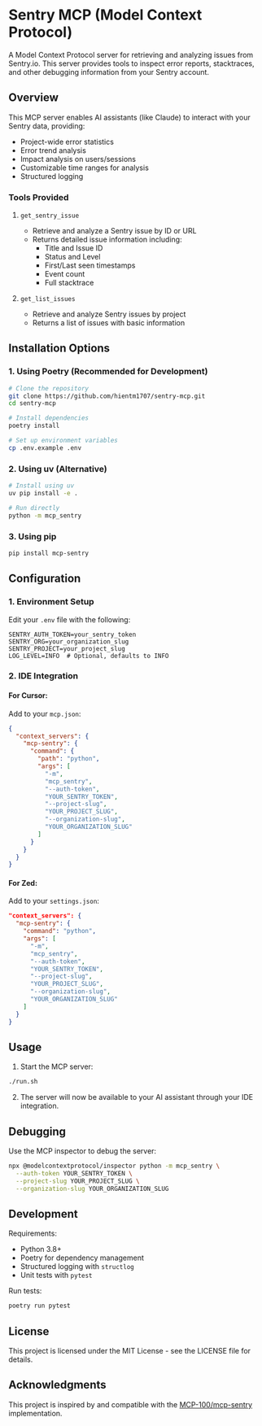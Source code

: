 # Sentry MCP (Model Context Protocol)

A Model Context Protocol server for retrieving and analyzing issues from Sentry.io. This server provides tools to inspect error reports, stacktraces, and other debugging information from your Sentry account.

## Overview

This MCP server enables AI assistants (like Claude) to interact with your Sentry data, providing:
- Project-wide error statistics
- Error trend analysis
- Impact analysis on users/sessions
- Customizable time ranges for analysis
- Structured logging

### Tools Provided

1. `get_sentry_issue`
   * Retrieve and analyze a Sentry issue by ID or URL
   * Returns detailed issue information including:
     - Title and Issue ID
     - Status and Level
     - First/Last seen timestamps
     - Event count
     - Full stacktrace

2. `get_list_issues`
   * Retrieve and analyze Sentry issues by project
   * Returns a list of issues with basic information

## Installation Options

### 1. Using Poetry (Recommended for Development)

```bash
# Clone the repository
git clone https://github.com/hientm1707/sentry-mcp.git
cd sentry-mcp

# Install dependencies
poetry install

# Set up environment variables
cp .env.example .env
```

### 2. Using uv (Alternative)

```bash
# Install using uv
uv pip install -e .

# Run directly
python -m mcp_sentry
```

### 3. Using pip

```bash
pip install mcp-sentry
```

## Configuration

### 1. Environment Setup

Edit your `.env` file with the following:
```env
SENTRY_AUTH_TOKEN=your_sentry_token
SENTRY_ORG=your_organization_slug
SENTRY_PROJECT=your_project_slug
LOG_LEVEL=INFO  # Optional, defaults to INFO
```

### 2. IDE Integration

#### For Cursor:
Add to your `mcp.json`:
```json
{
  "context_servers": {
    "mcp-sentry": {
      "command": {
        "path": "python",
        "args": [
          "-m",
          "mcp_sentry",
          "--auth-token",
          "YOUR_SENTRY_TOKEN",
          "--project-slug",
          "YOUR_PROJECT_SLUG",
          "--organization-slug",
          "YOUR_ORGANIZATION_SLUG"
        ]
      }
    }
  }
}
```

#### For Zed:
Add to your `settings.json`:
```json
"context_servers": {
  "mcp-sentry": {
    "command": "python",
    "args": [
      "-m",
      "mcp_sentry",
      "--auth-token",
      "YOUR_SENTRY_TOKEN",
      "--project-slug",
      "YOUR_PROJECT_SLUG",
      "--organization-slug",
      "YOUR_ORGANIZATION_SLUG"
    ]
  }
}
```

## Usage

1. Start the MCP server:
```bash
./run.sh
```

2. The server will now be available to your AI assistant through your IDE integration.

## Debugging

Use the MCP inspector to debug the server:

```bash
npx @modelcontextprotocol/inspector python -m mcp_sentry \
  --auth-token YOUR_SENTRY_TOKEN \
  --project-slug YOUR_PROJECT_SLUG \
  --organization-slug YOUR_ORGANIZATION_SLUG
```

## Development

Requirements:
- Python 3.8+
- Poetry for dependency management
- Structured logging with `structlog`
- Unit tests with `pytest`

Run tests:
```bash
poetry run pytest
```

## License

This project is licensed under the MIT License - see the LICENSE file for details.

## Acknowledgments

This project is inspired by and compatible with the [MCP-100/mcp-sentry](https://github.com/MCP-100/mcp-sentry) implementation. 